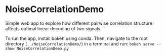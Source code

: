 # NoiseCorrelationDemo
Simple web app to explore how different pairwise correlation structure affects optimal linear decoding of two signals.

To run the app, install bokeh using conda. Then, navigate to the root directory (`../NoiseCorrelationDemo/`) in
a terminal and run: `bokeh serve --show NoiseCorrelationDemo.py`
